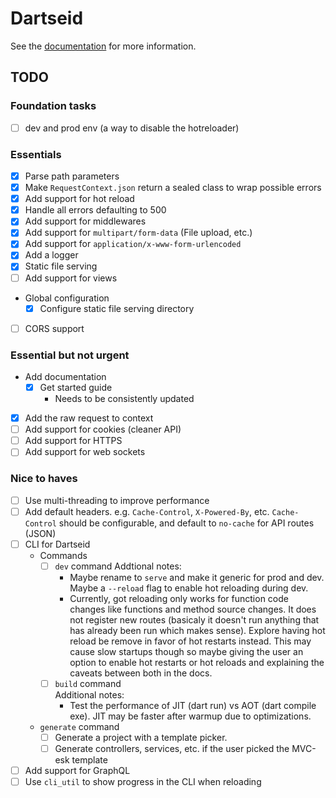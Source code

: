 # Dartseid

See the [documentation](https://dartseid.ex3.dev) for more information.

## TODO

### Foundation tasks

- [ ] dev and prod env (a way to disable the hotreloader)

### Essentials

- [x] Parse path parameters
- [x] Make `RequestContext.json` return a sealed class to wrap possible errors
- [x] Add support for hot reload
- [x] Handle all errors defaulting to 500
- [x] Add support for middlewares
- [x] Add support for `multipart/form-data` (File upload, etc.)
- [x] Add support for `application/x-www-form-urlencoded`
- [x] Add a logger
- [x] Static file serving
- [ ] Add support for views
- Global configuration
    - [x] Configure static file serving directory
- [ ] CORS support

### Essential but not urgent

- Add documentation
    - [x] Get started guide
        - Needs to be consistently updated
- [x] Add the raw request to context
- [ ] Add support for cookies (cleaner API)
- [ ] Add support for HTTPS
- [ ] Add support for web sockets

### Nice to haves

- [ ] Use multi-threading to improve performance
- [ ] Add default headers. e.g. `Cache-Control`, `X-Powered-By`, etc. `Cache-Control` should be configurable, and
  default to `no-cache` for API routes (JSON)
- [ ] CLI for Dartseid
    - Commands
        - [ ] `dev` command
            Addtional notes:
            - Maybe rename to `serve` and make it generic for prod and dev.
                Maybe a `--reload` flag to enable hot reloading during dev.
            - Currently, got reloading only works for function code changes like
                functions and method source changes. It does not register new
                routes (basicaly it doesn't run anything that has already been
                run which makes sense). Explore having hot reload be remove in 
                favor of hot restarts instead. This may cause slow startups
                though so maybe giving the user an option to enable hot restarts
                or hot reloads and explaining the caveats between both in the
                docs.
        - [ ] `build` command  
            Additional notes:
            - Test the performance of JIT (dart run) vs AOT (dart compile exe).
                JIT may be faster after warmup due to optimizations.
    - `generate` command
        - [ ] Generate a project with a template picker.
        - [ ] Generate controllers, services, etc. if the user picked the
          MVC-esk template
- [ ] Add support for GraphQL
- [ ] Use `cli_util` to show progress in the CLI when reloading
